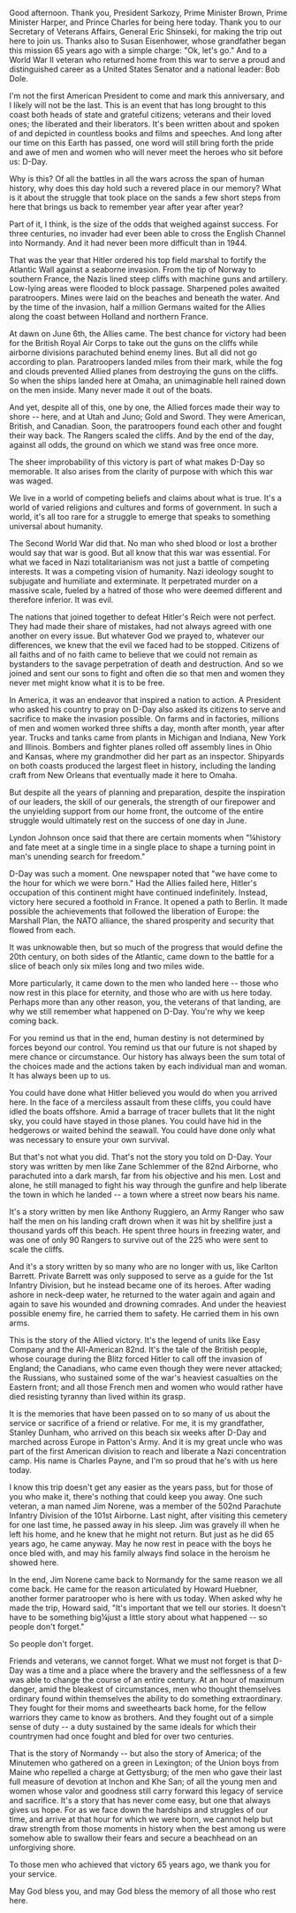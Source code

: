 Good afternoon.  Thank you, President Sarkozy, Prime Minister Brown, Prime Minister Harper, and Prince Charles for being here today.  Thank you to our Secretary of Veterans Affairs, General Eric Shinseki, for making the trip out here to join us.  Thanks also to Susan Eisenhower, whose grandfather began this mission 65 years ago with a simple charge: "Ok, let's go."  And to a World War II veteran who returned home from this war to serve a proud and distinguished career as a United States Senator and a national leader:  Bob Dole.



I'm not the first American President to come and mark this anniversary, and I likely will not be the last.  This is an event that has long brought to this coast both heads of state and grateful citizens; veterans and their loved ones; the liberated and their liberators.  It's been written about and spoken of and depicted in countless books and films and speeches.  And long after our time on this Earth has passed, one word will still bring forth the pride and awe of men and women who will never meet the heroes who sit before us:  D-Day.



Why is this?  Of all the battles in all the wars across the span of human history, why does this day hold such a revered place in our memory?  What is it about the struggle that took place on the sands a few short steps from here that brings us back to remember year after year after year?



Part of it, I think, is the size of the odds that weighed against success.  For three centuries, no invader had ever been able to cross the English Channel into Normandy.  And it had never been more difficult than in 1944.



That was the year that Hitler ordered his top field marshal to fortify the Atlantic Wall against a seaborne invasion.  From the tip of Norway to southern France, the Nazis lined steep cliffs with machine guns and artillery.  Low-lying areas were flooded to block passage.  Sharpened poles awaited paratroopers.  Mines were laid on the beaches and beneath the water.  And by the time of the invasion, half a million Germans waited for the Allies along the coast between Holland and northern France.



At dawn on June 6th, the Allies came.  The best chance for victory had been for the British Royal Air Corps to take out the guns on the cliffs while airborne divisions parachuted behind enemy lines.  But all did not go according to plan.  Paratroopers landed miles from their mark, while the fog and clouds prevented Allied planes from destroying the guns on the cliffs.  So when the ships landed here at Omaha, an unimaginable hell rained down on the men inside.  Many never made it out of the boats.



And yet, despite all of this, one by one, the Allied forces made their way to shore -- here, and at Utah and Juno; Gold and Sword.  They were American, British, and Canadian.  Soon, the paratroopers found each other and fought their way back.  The Rangers scaled the cliffs.  And by the end of the day, against all odds, the ground on which we stand was free once more.



The sheer improbability of this victory is part of what makes D-Day so memorable.  It also arises from the clarity of purpose with which this war was waged.



We live in a world of competing beliefs and claims about what is true.  It's a world of varied religions and cultures and forms of government.  In such a world, it's all too rare for a struggle to emerge that speaks to something universal about humanity.



The Second World War did that.  No man who shed blood or lost a brother would say that war is good.  But all know that this war was essential.  For what we faced in Nazi totalitarianism was not just a battle of competing interests.  It was a competing vision of humanity.  Nazi ideology sought to subjugate and humiliate and exterminate.  It perpetrated murder on a massive scale, fueled by a hatred of those who were deemed different and therefore inferior.  It was evil.



The nations that joined together to defeat Hitler's Reich were not perfect.  They had made their share of mistakes, had not always agreed with one another on every issue.  But whatever God we prayed to, whatever our differences, we knew that the evil we faced had to be stopped.  Citizens of all faiths and of no faith came to believe that we could not remain as bystanders to the savage perpetration of death and destruction.  And so we joined and sent our sons to fight and often die so that men and women they never met might know what it is to be free.



In America, it was an endeavor that inspired a nation to action.  A President who asked his country to pray on D-Day also asked its citizens to serve and sacrifice to make the invasion possible.  On farms and in factories, millions of men and women worked three shifts a day, month after month, year after year.  Trucks and tanks came from plants in Michigan and Indiana, New York and Illinois.  Bombers and fighter planes rolled off assembly lines in Ohio and Kansas, where my grandmother did her part as an inspector.  Shipyards on both coasts produced the largest fleet in history, including the landing craft from New Orleans that eventually made it here to Omaha.



But despite all the years of planning and preparation, despite the inspiration of our leaders, the skill of our generals, the strength of our firepower and the unyielding support from our home front, the outcome of the entire struggle would ultimately rest on the success of one day in June.



Lyndon Johnson once said that there are certain moments when "¼history and fate meet at a single time in a single place to shape a turning point in man's unending search for freedom."



D-Day was such a moment.  One newspaper noted that "we have come to the hour for which we were born."  Had the Allies failed here, Hitler's occupation of this continent might have continued indefinitely.  Instead, victory here secured a foothold in France.  It opened a path to Berlin.  It made possible the achievements that followed the liberation of Europe:  the Marshall Plan, the NATO alliance, the shared prosperity and security that flowed from each.



It was unknowable then, but so much of the progress that would define the 20th century, on both sides of the Atlantic, came down to the battle for a slice of beach only six miles long and two miles wide.



More particularly, it came down to the men who landed here -- those who now rest in this place for eternity, and those who are with us here today.  Perhaps more than any other reason, you, the veterans of that landing, are why we still remember what happened on D-Day.  You're why we keep coming back.



For you remind us that in the end, human destiny is not determined by forces beyond our control.  You remind us that our future is not shaped by mere chance or circumstance.  Our history has always been the sum total of the choices made and the actions taken by each individual man and woman.  It has always been up to us.



You could have done what Hitler believed you would do when you arrived here.  In the face of a merciless assault from these cliffs, you could have idled the boats offshore.  Amid a barrage of tracer bullets that lit the night sky, you could have stayed in those planes.  You could have hid in the hedgerows or waited behind the seawall.  You could have done only what was necessary to ensure your own survival.



But that's not what you did.  That's not the story you told on D-Day.  Your story was written by men like Zane Schlemmer of the 82nd Airborne, who parachuted into a dark marsh, far from his objective and his men.  Lost and alone, he still managed to fight his way through the gunfire and help liberate the town in which he landed -- a town where a street now bears his name.



It's a story written by men like Anthony Ruggiero, an Army Ranger who saw half the men on his landing craft drown when it was hit by shellfire just a thousand yards off this beach.  He spent three hours in freezing water, and was one of only 90 Rangers to survive out of the 225 who were sent to scale the cliffs.



And it's a story written by so many who are no longer with us, like Carlton Barrett.  Private Barrett was only supposed to serve as a guide for the 1st Infantry Division, but he instead became one of its heroes.  After wading ashore in neck-deep water, he returned to the water again and again and again to save his wounded and drowning comrades.  And under the heaviest possible enemy fire, he carried them to safety.  He carried them in his own arms.



This is the story of the Allied victory.  It's the legend of units like Easy Company and the All-American 82nd.  It's the tale of the British people, whose courage during the Blitz forced Hitler to call off the invasion of England; the Canadians, who came even though they were never attacked; the Russians, who sustained some of the war's heaviest casualties on the Eastern front; and all those French men and women who would rather have died resisting tyranny than lived within its grasp.



It is the memories that have been passed on to so many of us about the service or sacrifice of a friend or relative.  For me, it is my grandfather, Stanley Dunham, who arrived on this beach six weeks after D-Day and marched across Europe in Patton's Army.  And it is my great uncle who was part of the first American division to reach and liberate a Nazi concentration camp.  His name is Charles Payne, and I'm so proud that he's with us here today.



I know this trip doesn't get any easier as the years pass, but for those of you who make it, there's nothing that could keep you away.  One such veteran, a man named Jim Norene, was a member of the 502nd Parachute Infantry Division of the 101st Airborne.  Last night, after visiting this cemetery for one last time, he passed away in his sleep.  Jim was gravely ill when he left his home, and he knew that he might not return.  But just as he did 65 years ago, he came anyway.  May he now rest in peace with the boys he once bled with, and may his family always find solace in the heroism he showed here.



In the end, Jim Norene came back to Normandy for the same reason we all come back.  He came for the reason articulated by Howard Huebner, another former paratrooper who is here with us today.  When asked why he made the trip, Howard said, "It's important that we tell our stories.  It doesn't have to be something big¼just a little story about what happened -- so people don't forget."



So people don't forget.



Friends and veterans, we cannot forget.  What we must not forget is that D-Day was a time and a place where the bravery and the selflessness of a few was able to change the course of an entire century.  At an hour of maximum danger, amid the bleakest of circumstances, men who thought themselves ordinary found within themselves the ability to do something extraordinary.  They fought for their moms and sweethearts back home, for the fellow warriors they came to know as brothers.  And they fought out of a simple sense of duty -- a duty sustained by the same ideals for which their countrymen had once fought and bled for over two centuries.



That is the story of Normandy -- but also the story of America; of the Minutemen who gathered on a green in Lexington; of the Union boys from Maine who repelled a charge at Gettysburg; of the men who gave their last full measure of devotion at Inchon and Khe San; of all the young men and women whose valor and goodness still carry forward this legacy of service and sacrifice.  It's a story that has never come easy, but one that always gives us hope.  For as we face down the hardships and struggles of our time, and arrive at that hour for which we were born, we cannot help but draw strength from those moments in history when the best among us were somehow able to swallow their fears and secure a beachhead on an unforgiving shore.



To those men who achieved that victory 65 years ago, we thank you for your service.



May God bless you, and may God bless the memory of all those who rest here.

